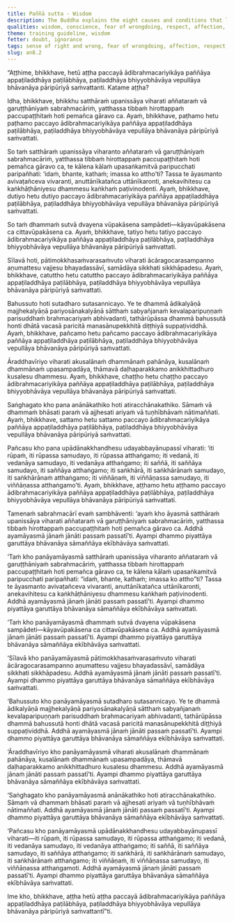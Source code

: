 ```yaml
---
title: Paññā sutta - Wisdom
description: The Buddha explains the eight causes and conditions that lead to the attainment, further development, growth, cultivation, and fulfillment of wisdom that pertains to the fundamentals of the spiritual life.
qualities: wisdom, conscience, fear of wrongdoing, respect, affection, cultivation, ethical conduct, solitude, learned, rousing of energy, right effort, right speech, recognition of impermanence
theme: training guideline, wisdom
fetter: doubt, ignorance
tags: sense of right and wrong, fear of wrongdoing, affection, respect, inquiring, seclusion, aroused energy, five aggregates, wisdom, ignorance, an, an8
slug: an8.2
---
```


“Aṭṭhime, bhikkhave, hetū aṭṭha paccayā ādibrahmacariyikāya paññāya appaṭiladdhāya paṭilābhāya, paṭiladdhāya bhiyyobhāvāya vepullāya bhāvanāya pāripūriyā saṁvattanti. Katame aṭṭha?

Idha, bhikkhave, bhikkhu satthāraṁ upanissāya viharati aññataraṁ vā garuṭṭhāniyaṁ sabrahmacāriṁ, yatthassa tibbaṁ hirottappaṁ paccupaṭṭhitaṁ hoti pemañca gāravo ca. Ayaṁ, bhikkhave, paṭhamo hetu paṭhamo paccayo ādibrahmacariyikāya paññāya appaṭiladdhāya paṭilābhāya, paṭiladdhāya bhiyyobhāvāya vepullāya bhāvanāya pāripūriyā saṁvattati.

So taṁ satthāraṁ upanissāya viharanto aññataraṁ vā garuṭṭhāniyaṁ sabrahmacāriṁ, yatthassa tibbaṁ hirottappaṁ paccupaṭṭhitaṁ hoti pemañca gāravo ca, te kālena kālaṁ upasaṅkamitvā paripucchati paripañhati: ‘idaṁ, bhante, kathaṁ; imassa ko attho’ti? Tassa te āyasmanto avivaṭañceva vivaranti, anuttānīkatañca uttānīkaronti, anekavihitesu ca kaṅkhāṭhāniyesu dhammesu kaṅkhaṁ paṭivinodenti. Ayaṁ, bhikkhave, dutiyo hetu dutiyo paccayo ādibrahmacariyikāya paññāya appaṭiladdhāya paṭilābhāya, paṭiladdhāya bhiyyobhāvāya vepullāya bhāvanāya pāripūriyā saṁvattati.

So taṁ dhammaṁ sutvā dvayena vūpakāsena sampādeti—kāyavūpakāsena ca cittavūpakāsena ca. Ayaṁ, bhikkhave, tatiyo hetu tatiyo paccayo ādibrahmacariyikāya paññāya appaṭiladdhāya paṭilābhāya, paṭiladdhāya bhiyyobhāvāya vepullāya bhāvanāya pāripūriyā saṁvattati.

Sīlavā hoti, pātimokkhasaṁvarasaṁvuto viharati ācāragocarasampanno aṇumattesu vajjesu bhayadassāvī, samādāya sikkhati sikkhāpadesu. Ayaṁ, bhikkhave, catuttho hetu catuttho paccayo ādibrahmacariyikāya paññāya appaṭiladdhāya paṭilābhāya, paṭiladdhāya bhiyyobhāvāya vepullāya bhāvanāya pāripūriyā saṁvattati.

Bahussuto hoti sutadharo sutasannicayo. Ye te dhammā ādikalyāṇā majjhekalyāṇā pariyosānakalyāṇā sātthaṁ sabyañjanaṁ kevalaparipuṇṇaṁ parisuddhaṁ brahmacariyaṁ abhivadanti, tathārūpāssa dhammā bahussutā honti dhātā vacasā paricitā manasānupekkhitā diṭṭhiyā suppaṭividdhā. Ayaṁ, bhikkhave, pañcamo hetu pañcamo paccayo ādibrahmacariyikāya paññāya appaṭiladdhāya paṭilābhāya, paṭiladdhāya bhiyyobhāvāya vepullāya bhāvanāya pāripūriyā saṁvattati.

Āraddhavīriyo viharati akusalānaṁ dhammānaṁ pahānāya, kusalānaṁ dhammānaṁ upasampadāya, thāmavā daḷhaparakkamo anikkhittadhuro kusalesu dhammesu. Ayaṁ, bhikkhave, chaṭṭho hetu chaṭṭho paccayo ādibrahmacariyikāya paññāya appaṭiladdhāya paṭilābhāya, paṭiladdhāya bhiyyobhāvāya vepullāya bhāvanāya pāripūriyā saṁvattati.

Saṅghagato kho pana anānākathiko hoti atiracchānakathiko. Sāmaṁ vā dhammaṁ bhāsati paraṁ vā ajjhesati ariyaṁ vā tuṇhībhāvaṁ nātimaññati. Ayaṁ, bhikkhave, sattamo hetu sattamo paccayo ādibrahmacariyikāya paññāya appaṭiladdhāya paṭilābhāya, paṭiladdhāya bhiyyobhāvāya vepullāya bhāvanāya pāripūriyā saṁvattati.

Pañcasu kho pana upādānakkhandhesu udayabbayānupassī viharati: ‘iti rūpaṁ, iti rūpassa samudayo, iti rūpassa atthaṅgamo; iti vedanā, iti vedanāya samudayo, iti vedanāya atthaṅgamo; iti saññā, iti saññāya samudayo, iti saññāya atthaṅgamo; iti saṅkhārā, iti saṅkhārānaṁ samudayo, iti saṅkhārānaṁ atthaṅgamo; iti viññāṇaṁ, iti viññāṇassa samudayo, iti viññāṇassa atthaṅgamo’ti. Ayaṁ, bhikkhave, aṭṭhamo hetu aṭṭhamo paccayo ādibrahmacariyikāya paññāya appaṭiladdhāya paṭilābhāya, paṭiladdhāya bhiyyobhāvāya vepullāya bhāvanāya pāripūriyā saṁvattati.

Tamenaṁ sabrahmacārī evaṁ sambhāventi: ‘ayaṁ kho āyasmā satthāraṁ upanissāya viharati aññataraṁ vā garuṭṭhāniyaṁ sabrahmacāriṁ, yatthassa tibbaṁ hirottappaṁ paccupaṭṭhitaṁ hoti pemañca gāravo ca. Addhā ayamāyasmā jānaṁ jānāti passaṁ passatī’ti. Ayampi dhammo piyattāya garuttāya bhāvanāya sāmaññāya ekībhāvāya saṁvattati.

‘Taṁ kho panāyamāyasmā satthāraṁ upanissāya viharanto aññataraṁ vā garuṭṭhāniyaṁ sabrahmacāriṁ, yatthassa tibbaṁ hirottappaṁ paccupaṭṭhitaṁ hoti pemañca gāravo ca, te kālena kālaṁ upasaṅkamitvā paripucchati paripañhati: “idaṁ, bhante, kathaṁ; imassa ko attho”ti? Tassa te āyasmanto avivaṭañceva vivaranti, anuttānīkatañca uttānīkaronti, anekavihitesu ca kaṅkhāṭhāniyesu dhammesu kaṅkhaṁ paṭivinodenti. Addhā ayamāyasmā jānaṁ jānāti passaṁ passatī’ti. Ayampi dhammo piyattāya garuttāya bhāvanāya sāmaññāya ekībhāvāya saṁvattati.

‘Taṁ kho panāyamāyasmā dhammaṁ sutvā dvayena vūpakāsena sampādeti—kāyavūpakāsena ca cittavūpakāsena ca. Addhā ayamāyasmā jānaṁ jānāti passaṁ passatī’ti. Ayampi dhammo piyattāya garuttāya bhāvanāya sāmaññāya ekībhāvāya saṁvattati.

‘Sīlavā kho panāyamāyasmā pātimokkhasaṁvarasaṁvuto viharati ācāragocarasampanno aṇumattesu vajjesu bhayadassāvī, samādāya sikkhati sikkhāpadesu. Addhā ayamāyasmā jānaṁ jānāti passaṁ passatī’ti. Ayampi dhammo piyattāya garuttāya bhāvanāya sāmaññāya ekībhāvāya saṁvattati.

‘Bahussuto kho panāyamāyasmā sutadharo sutasannicayo. Ye te dhammā ādikalyāṇā majjhekalyāṇā pariyosānakalyāṇā sātthaṁ sabyañjanaṁ kevalaparipuṇṇaṁ parisuddhaṁ brahmacariyaṁ abhivadanti, tathārūpāssa dhammā bahussutā honti dhātā vacasā paricitā manasānupekkhitā diṭṭhiyā suppaṭividdhā. Addhā ayamāyasmā jānaṁ jānāti passaṁ passatī’ti. Ayampi dhammo piyattāya garuttāya bhāvanāya sāmaññāya ekībhāvāya saṁvattati.

‘Āraddhavīriyo kho panāyamāyasmā viharati akusalānaṁ dhammānaṁ pahānāya, kusalānaṁ dhammānaṁ upasampadāya, thāmavā daḷhaparakkamo anikkhittadhuro kusalesu dhammesu. Addhā ayamāyasmā jānaṁ jānāti passaṁ passatī’ti. Ayampi dhammo piyattāya garuttāya bhāvanāya sāmaññāya ekībhāvāya saṁvattati.

‘Saṅghagato kho panāyamāyasmā anānākathiko hoti atiracchānakathiko. Sāmaṁ vā dhammaṁ bhāsati paraṁ vā ajjhesati ariyaṁ vā tuṇhībhāvaṁ nātimaññati. Addhā ayamāyasmā jānaṁ jānāti passaṁ passatī’ti. Ayampi dhammo piyattāya garuttāya bhāvanāya sāmaññāya ekībhāvāya saṁvattati.

‘Pañcasu kho panāyamāyasmā upādānakkhandhesu udayabbayānupassī viharati—iti rūpaṁ, iti rūpassa samudayo, iti rūpassa atthaṅgamo; iti vedanā, iti vedanāya samudayo, iti vedanāya atthaṅgamo; iti saññā, iti saññāya samudayo, iti saññāya atthaṅgamo; iti saṅkhārā, iti saṅkhārānaṁ samudayo, iti saṅkhārānaṁ atthaṅgamo; iti viññāṇaṁ, iti viññāṇassa samudayo, iti viññāṇassa atthaṅgamoti. Addhā ayamāyasmā jānaṁ jānāti passaṁ passatī’ti. Ayampi dhammo piyattāya garuttāya bhāvanāya sāmaññāya ekībhāvāya saṁvattati.

Ime kho, bhikkhave, aṭṭha hetū aṭṭha paccayā ādibrahmacariyikāya paññāya appaṭiladdhāya paṭilābhāya, paṭiladdhāya bhiyyobhāvāya vepullāya bhāvanāya pāripūriyā saṁvattantī”ti.
